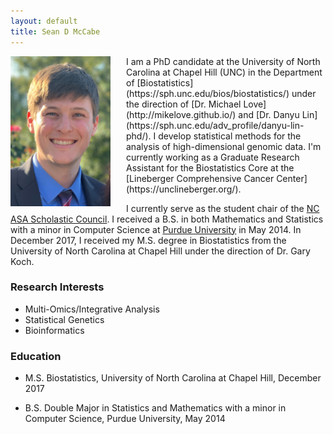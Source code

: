 ```yaml
---
layout: default
title: Sean D McCabe
---
```


<img align="left" style="margin-right:25px" src="assets/headshot.jpg" width="160"> 
I am a PhD candidate at the University of North Carolina at Chapel Hill (UNC) in the Department of [Biostatistics](https://sph.unc.edu/bios/biostatistics/) under the direction of [Dr. Michael Love](http://mikelove.github.io/) and [Dr. Danyu Lin](https://sph.unc.edu/adv_profile/danyu-lin-phd/). I develop statistical methods for the analysis of high-dimensional genomic data. I'm currently working as a Graduate Research Assistant for the Biostatistics Core at the [Lineberger Comprehensive Cancer Center](https://unclineberger.org/).

I currently serve as the student chair of the [NC ASA Scholastic Council](https://community.amstat.org/northcarolina/initiatives/scholasticcouncil). I received a B.S. in both Mathematics and Statistics with a minor in Computer Science at [Purdue University](https://www.stat.purdue.edu) in May 2014. In December 2017, I received my M.S. degree in Biostatistics from the University of North Carolina at Chapel Hill under the direction of Dr. Gary Koch. 

### Research Interests

   * Multi-Omics/Integrative Analysis
   * Statistical Genetics
   * Bioinformatics

### Education

* M.S. Biostatistics, University of North Carolina at Chapel Hill, December 2017 <br>

* B.S. Double Major in Statistics and Mathematics with a minor in Computer Science, Purdue University, May 2014

